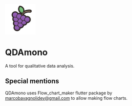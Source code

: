 <img src="assets/icon/icon.png" alt="drawing" width="100"/> 

# QDAmono

A tool for qualitative data analysis.


## Special mentions

QDAmono uses Flow_chart_maker flutter package by marcobavagnolidev@gmail.com to allow making flow charts.